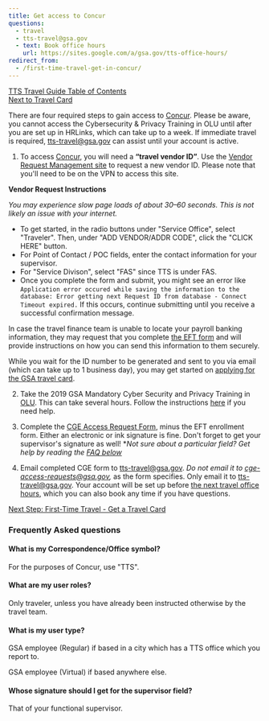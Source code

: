 ```yaml
---
title: Get access to Concur
questions:
  - travel
  - tts-travel@gsa.gov
  - text: Book office hours
    url: https://sites.google.com/a/gsa.gov/tts-office-hours/
redirect_from:
  - /first-time-travel-get-in-concur/
---
```


[TTS Travel Guide Table of Contents]({{site.baseurl}}/travel-guide-table-of-contents) <br />
[Next to Travel Card]({{site.baseurl}}/first-time-travel-travel-card)

There are four required steps to gain access to [Concur](https://travel.gsa.gov/). Please be aware, you cannot access the Cybersecurity & Privacy Training in OLU until after you are set up in HRLinks, which can take up to a week. If immediate travel is required, [tts-travel@gsa.gov](mailto:tts-travel@gsa.gov) can assist until your account is active.

1. To access [Concur](https://travel.gsa.gov/), you will need a **“travel vendor ID”**. Use the [Vendor Request Management site](https://finance.ocfo.gsa.gov/VendorRequest/co/Stepd.aspx) to request a new vendor ID. Please note that you'll need to be on the VPN to access this site.

**Vendor Request Instructions**

_You may experience slow page loads of about 30–60 seconds. This is not likely an issue with your internet._

- To get started, in the radio buttons under "Service Office", select "Traveler". Then, under "ADD VENDOR/ADDR CODE", click the "CLICK HERE" button.
- For Point of Contact / POC fields, enter the contact information for your supervisor.
- For "Service Divison", select "FAS" since TTS is under FAS.
- Once you complete the form and submit, you might see an error like `Application error occured while saving the information to the database: Error getting next Request ID from database - Connect Timeout expired.` If this occurs, continue submitting until you receive a successful confirmation message.

In case the travel finance team is unable to locate your payroll banking information, they may request that you complete [the EFT form](https://drive.google.com/a/gsa.gov/file/d/0B0Kck5dqF_Ebb0FFZ29RR0JmVVk/view?usp=sharing) and will provide instructions on how you can send this information to them securely.

While you wait for the ID number to be generated and sent to you via email (which can take up to 1 business day), you may get started on [applying for the GSA travel card]({{site.baseurl}}/first-time-travel-travel-card).

2. Take the 2019 GSA Mandatory Cyber Security and Privacy Training in [OLU](https://gsaolu.gsa.gov). This can take several hours. Follow the instructions [here]({{site.baseurl}}/training-and-development/olu/#help-with-olu) if you need help.

3. Complete the [CGE Access Request Form](https://www.gsa.gov/forms-library/concur-government-edition-cge-access-request), minus the EFT enrollment form. Either an electronic or ink signature is fine. Don't forget to get your supervisor's signature as well! \*_Not sure about a particular field? Get help by reading the_ [_FAQ below_](#frequently-asked-questions)

4. Email completed CGE form to [tts-travel@gsa.gov](mailto:tts-travel@gsa.gov). _Do not email it to cge-access-requests@gsa.gov,_ as the form specifies. Only email it to tts-travel@gsa.gov. Your account will be set up before [the next travel office hours](https://sites.google.com/a/gsa.gov/tts-office-hours/), which you can also book any time if you have questions.

[Next Step: First-Time Travel - Get a Travel Card]({{site.baseurl}}/first-time-travel-travel-card)

### Frequently Asked questions

#### What is my Correspondence/Office symbol?

For the purposes of Concur, use "TTS".

#### What are my user roles?

Only traveler, unless you have already been instructed otherwise by the travel team.

#### What is my user type?

GSA employee (Regular) if based in a city which has a TTS office which you report to.

GSA employee (Virtual) if based anywhere else.

#### Whose signature should I get for the supervisor field?

That of your functional supervisor.
